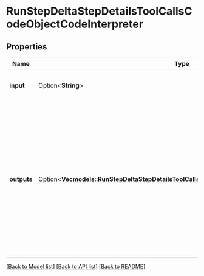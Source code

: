 # RunStepDeltaStepDetailsToolCallsCodeObjectCodeInterpreter

## Properties

Name | Type | Description | Notes
------------ | ------------- | ------------- | -------------
**input** | Option<**String**> | The input to the Code Interpreter tool call. | [optional]
**outputs** | Option<[**Vec<models::RunStepDeltaStepDetailsToolCallsCodeObjectCodeInterpreterOutputsInner>**](RunStepDeltaStepDetailsToolCallsCodeObject_code_interpreter_outputs_inner.md)> | The outputs from the Code Interpreter tool call. Code Interpreter can output one or more items, including text (`logs`) or images (`image`). Each of these are represented by a different object type. | [optional]

[[Back to Model list]](../README.md#documentation-for-models) [[Back to API list]](../README.md#documentation-for-api-endpoints) [[Back to README]](../README.md)



